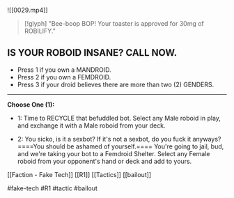 ![[0029.mp4]]
> [!glyph] 
> "Bee-boop BOP! Your toaster is approved for 30mg of ROBILIFY." 

## IS YOUR ROBOID INSANE? CALL NOW. 
* Press 1 if you own a MANDROID. 
* Press 2 if you own a FEMDROID. 
* Press 3 if your droid believes there are more than two (2) GENDERS.
***
**Choose One (1):**
* 1: Time to RECYCLE that befuddled bot. Select any Male roboid in play, and exchange it with a Male roboid from your deck.

* 2: You sicko, is it a sexbot? If it's not a sexbot, do you fuck it anyways? ====You should be ashamed of yourself.==== You're going to jail, bud, and we're taking your bot to a Femdroid Shelter. Select any Female roboid from your opponent's hand or deck and add to yours.

[[Faction - Fake Tech]]
[[R1]]
[[Tactics]]
[[bailout]]

#fake-tech #R1 #tactic #bailout